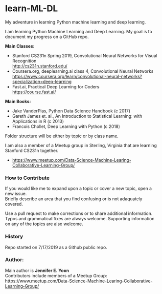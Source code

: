 # learn-ML-DL
My adventure in learning Python machine learning and deep learning.

I am learning Python Machine Learning and Deep Learning.  My goal is to document my progress on a GitHub repo.  

**Main Classes:**  
 * Stanford CS231n Spring 2019, Convolutional Neural Networks for Visual Recognition  
      http://cs231n.stanford.edu/  
 * Coursera.org, deeplearning.ai class 4, Convolutional Neural Networks  
      https://www.coursera.org/learn/convolutional-neural-networks?specialization=deep-learning  
 * Fast.ai, Practical Deep Learning for Coders  
      https://course.fast.ai/  
    
**Main Books:**  
 * Jake VanderPlas, Python Data Science Handbook (c 2017)  
 * Gareth James et. al., An Introduction to Statistical Learning: with Applications in R (c 2013)  
 * Francois Chollet, Deep Learning with Python (c 2018)  

Folder structure will be either by topic or by class name.  
  
I am also a member of a Meetup group in Sterling, Virginia that are learning Stanford CS231n together.  
 * https://www.meetup.com/Data-Science-Machine-Learing-Collaborative-Learning-Group/  

### How to Contribute  
If you would like me to expand upon a topic or cover a new topic, open a new issue.  
Briefly describe an area that you find confusing or is not adaquately covered.  

Use a pull request to make corrections or to share additional information.  Typos and grammatical fixes are always welcome.  Supporting information on any of the topics are also welcome.   


### History
Repo started on 7/17/2019 as a Github public repo.

### Author:  
Main author is **Jennifer E. Yoon**  
Contributors include members of a Meetup Group: 
https://www.meetup.com/Data-Science-Machine-Learing-Collaborative-Learning-Group/  
